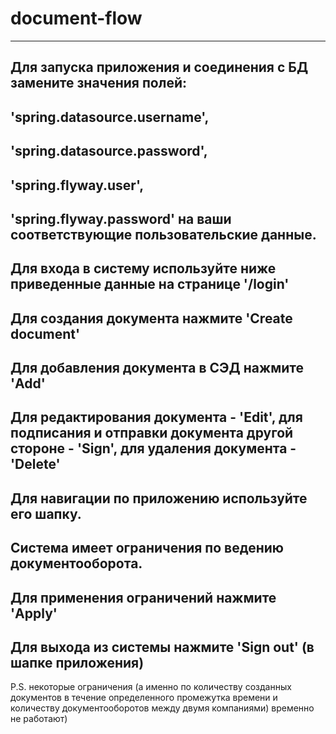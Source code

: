 # document-flow
---
Для запуска приложения и соединения с БД замените значения полей:
---
  'spring.datasource.username',
  ---
  'spring.datasource.password',
  ---
  'spring.flyway.user',
  ---
  'spring.flyway.password' на ваши соответствующие пользовательские данные.
---
Для входа в систему используйте ниже приведенные данные на странице '/login'
---
Для создания документа нажмите 'Create document'
---
Для добавления документа в СЭД нажмите 'Add'
---
Для редактирования документа - 'Edit', для подписания и отправки документа другой стороне - 'Sign', для удаления документа - 'Delete'
---
Для навигации по приложению используйте его шапку.
---
Система имеет ограничения по ведению документооборота.
---
Для применения ограничений нажмите 'Apply'
---
Для выхода из системы нажмите 'Sign out' (в шапке приложения)
---
P.S. некоторые ограничения (а именно по количеству созданных документов в течение определенного промежутка времени и количеству документооборотов между двумя компаниями) временно не работают)

